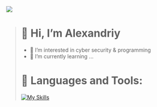 <img src="./assets/banner.png"/>

> # 👋 Hi, I’m Alexandriy
> - 👀 I’m interested in cyber security & programming
> - 🌱 I’m currently learning ...
> # 🔨 Languages and Tools:
> [![My Skills](https://skillicons.dev/icons?i=c,cpp,cs,java,vscode,visualstudio,obsidian,github&perline=4)](https://skillicons.dev)
